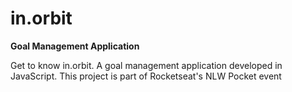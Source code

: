 # in.orbit
  
**Goal Management Application**

<p>Get to know in.orbit. A goal management application developed in JavaScript.
This project is part of Rocketseat's NLW Pocket event</p>
